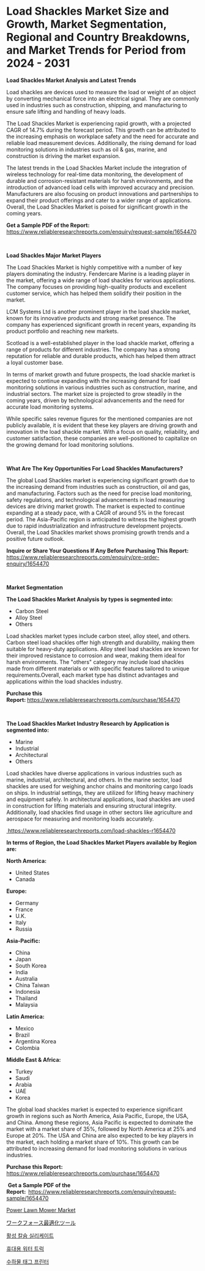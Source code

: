 <p><h1>Load Shackles Market Size and Growth, Market Segmentation, Regional and Country Breakdowns, and Market Trends for Period from 2024 -  2031</h1></p><p><strong>Load Shackles Market Analysis and Latest Trends</strong></p>
<p><p>Load shackles are devices used to measure the load or weight of an object by converting mechanical force into an electrical signal. They are commonly used in industries such as construction, shipping, and manufacturing to ensure safe lifting and handling of heavy loads.</p><p>The Load Shackles Market is experiencing rapid growth, with a projected CAGR of 14.7% during the forecast period. This growth can be attributed to the increasing emphasis on workplace safety and the need for accurate and reliable load measurement devices. Additionally, the rising demand for load monitoring solutions in industries such as oil & gas, marine, and construction is driving the market expansion.</p><p>The latest trends in the Load Shackles Market include the integration of wireless technology for real-time data monitoring, the development of durable and corrosion-resistant materials for harsh environments, and the introduction of advanced load cells with improved accuracy and precision. Manufacturers are also focusing on product innovations and partnerships to expand their product offerings and cater to a wider range of applications. Overall, the Load Shackles Market is poised for significant growth in the coming years.</p></p>
<p><strong>Get a Sample PDF of the Report:&nbsp;</strong> <a href="https://www.reliableresearchreports.com/enquiry/request-sample/1654470">https://www.reliableresearchreports.com/enquiry/request-sample/1654470</a></p>
<p>&nbsp;</p>
<p><strong>Load Shackles Major Market Players</strong></p>
<p><p>The Load Shackles Market is highly competitive with a number of key players dominating the industry. Fendercare Marine is a leading player in the market, offering a wide range of load shackles for various applications. The company focuses on providing high-quality products and excellent customer service, which has helped them solidify their position in the market.</p><p>LCM Systems Ltd is another prominent player in the load shackle market, known for its innovative products and strong market presence. The company has experienced significant growth in recent years, expanding its product portfolio and reaching new markets.</p><p>Scotload is a well-established player in the load shackle market, offering a range of products for different industries. The company has a strong reputation for reliable and durable products, which has helped them attract a loyal customer base.</p><p>In terms of market growth and future prospects, the load shackle market is expected to continue expanding with the increasing demand for load monitoring solutions in various industries such as construction, marine, and industrial sectors. The market size is projected to grow steadily in the coming years, driven by technological advancements and the need for accurate load monitoring systems.</p><p>While specific sales revenue figures for the mentioned companies are not publicly available, it is evident that these key players are driving growth and innovation in the load shackle market. With a focus on quality, reliability, and customer satisfaction, these companies are well-positioned to capitalize on the growing demand for load monitoring solutions.</p></p>
<p>&nbsp;</p>
<p><strong>What Are The Key Opportunities For Load Shackles Manufacturers?</strong></p>
<p><p>The global Load Shackles market is experiencing significant growth due to the increasing demand from industries such as construction, oil and gas, and manufacturing. Factors such as the need for precise load monitoring, safety regulations, and technological advancements in load measuring devices are driving market growth. The market is expected to continue expanding at a steady pace, with a CAGR of around 5% in the forecast period. The Asia-Pacific region is anticipated to witness the highest growth due to rapid industrialization and infrastructure development projects. Overall, the Load Shackles market shows promising growth trends and a positive future outlook.</p></p>
<p><strong>Inquire or Share Your Questions If Any Before Purchasing This Report:</strong> <a href="https://www.reliableresearchreports.com/enquiry/pre-order-enquiry/1654470">https://www.reliableresearchreports.com/enquiry/pre-order-enquiry/1654470</a></p>
<p>&nbsp;</p>
<p><strong>Market Segmentation</strong></p>
<p><strong>The Load Shackles Market Analysis by types is segmented into:</strong></p>
<p><ul><li>Carbon Steel</li><li>Alloy Steel</li><li>Others</li></ul></p>
<p><p>Load shackles market types include carbon steel, alloy steel, and others. Carbon steel load shackles offer high strength and durability, making them suitable for heavy-duty applications. Alloy steel load shackles are known for their improved resistance to corrosion and wear, making them ideal for harsh environments. The "others" category may include load shackles made from different materials or with specific features tailored to unique requirements.Overall, each market type has distinct advantages and applications within the load shackles industry.</p></p>
<p><strong>Purchase this Report:&nbsp;</strong><a href="https://www.reliableresearchreports.com/purchase/1654470">https://www.reliableresearchreports.com/purchase/1654470</a></p>
<p>&nbsp;</p>
<p><strong>The Load Shackles Market Industry Research by Application is segmented into:</strong></p>
<p><ul><li>Marine</li><li>Industrial</li><li>Architectural</li><li>Others</li></ul></p>
<p><p>Load shackles have diverse applications in various industries such as marine, industrial, architectural, and others. In the marine sector, load shackles are used for weighing anchor chains and monitoring cargo loads on ships. In industrial settings, they are utilized for lifting heavy machinery and equipment safely. In architectural applications, load shackles are used in construction for lifting materials and ensuring structural integrity. Additionally, load shackles find usage in other sectors like agriculture and aerospace for measuring and monitoring loads accurately.</p></p>
<p><a href="https://www.reliableresearchreports.com/load-shackles-r1654470">&nbsp;https://www.reliableresearchreports.com/load-shackles-r1654470</a></p>
<p><strong>In terms of Region, the Load Shackles Market Players available by Region are:</strong></p>
<p>
    <p> <strong> North America: </strong>
        <ul>
            <li>United States</li>
            <li>Canada</li>
        </ul>
        </p> 
    <p> <strong> Europe: </strong>
        <ul>
            <li>Germany</li>
            <li>France</li>
            <li>U.K.</li>
            <li>Italy</li>
            <li>Russia</li>
        </ul>
        </p> 
    <p> <strong> Asia-Pacific: </strong>
        <ul>
            <li>China</li>
            <li>Japan</li>
            <li>South Korea</li>
            <li>India</li>
            <li>Australia</li>
            <li>China Taiwan</li>
            <li>Indonesia</li>
            <li>Thailand</li>
            <li>Malaysia</li>
        </ul>
        </p> 
    <p> <strong> Latin America: </strong>
        <ul>
            <li>Mexico</li>
            <li>Brazil</li>
            <li>Argentina Korea</li>
            <li>Colombia</li>
        </ul>
        </p> 
    <p> <strong> Middle East & Africa: </strong>
        <ul>
            <li>Turkey</li>
            <li>Saudi</li>
            <li>Arabia</li>
            <li>UAE</li>
            <li>Korea</li>
        </ul>
    </p>
    </p>
<p><p>The global load shackles market is expected to experience significant growth in regions such as North America, Asia Pacific, Europe, the USA, and China. Among these regions, Asia Pacific is expected to dominate the market with a market share of 35%, followed by North America at 25% and Europe at 20%. The USA and China are also expected to be key players in the market, each holding a market share of 10%. This growth can be attributed to increasing demand for load monitoring solutions in various industries.</p></p>
<p><strong>Purchase this Report: </strong><a href="https://www.reliableresearchreports.com/purchase/1654470">https://www.reliableresearchreports.com/purchase/1654470</a></p>
<p>&nbsp;<strong>Get a Sample PDF of the Report:&nbsp;&nbsp;</strong><a href="https://www.reliableresearchreports.com/enquiry/request-sample/1654470">https://www.reliableresearchreports.com/enquiry/request-sample/1654470</a></p>
<p><strong></strong></p>
<p><p><a href="https://github.com/dringals/Market-Research-Report-List-4/blob/main/power-lawn-mower-market.md">Power Lawn Mower Market</a></p><p><a href="https://github.com/JaydaWisoky2014/Market-Research-Report-List-1/blob/main/374877237775.md">ワークフォース最適化ツール</a></p><p><a href="https://medium.com/@emmamoy1/%ED%99%9C%EC%84%B1-%EC%B9%BC%EC%8A%98-%EC%8B%A4%EB%A6%AC%EC%BC%80%EC%9D%B4%ED%8A%B8-%EC%8B%9C%EC%9E%A5-%EA%B7%9C%EB%AA%A8-cagr-2024-2030-%ED%8A%B8%EB%A0%8C%EB%93%9C-724565cf76ab">활성 칼슘 실리케이트</a></p><p><a href="https://github.com/hzumrdvas204296/Market-Research-Report-List-1/blob/main/629185533840.md">휴대용 워터 트럭</a></p><p><a href="https://github.com/solomonbode85/Market-Research-Report-List-1/blob/main/927878733839.md">수하물 태그 프린터</a></p></p>